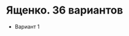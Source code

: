 # Ященко. 36 вариантов

* <a onclick="loadURL('math//ege//2022//yashchenko//01')">Вариант 1</a>

<!--
* [Вариант 1](01.md)
* [Вариант 2](02.md)
* [Вариант 3](03.md)
* [Вариант 4](04.md)
* [Вариант 5](05.md)
* [Вариант 6](06.md)
* [Вариант 7](07.md)
* [Вариант 8](08.md)
* [Вариант 9](09.md)
* [Вариант 10](10.md)
* [Вариант 11](11.md)
* [Вариант 12](12.md)
* [Вариант 13](13.md)
* [Вариант 14](14.md)
* [Вариант 15](15.md)
* [Вариант 16](16.md)
* [Вариант 17](17.md)
* [Вариант 18](18.md)
* [Вариант 19](19.md)
* [Вариант 20](20.md)
-->
